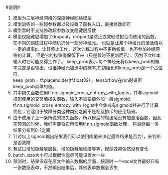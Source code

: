 #说明#

1. 模型为三层神经网络的深度神经网络模型
2. 模型训练的一些超参数都以及设置了函数入口，直接修改即可
3. 模型暂时不支持修改超参数改变隐藏层层数
4. 模型仅隐藏层增加了dropout，dropout是防止或减轻过拟合而使用的函数，在不同的训练过程中随机扔掉一部分神经元。
也就是让某个神经元的激活值以一定的概率p，让其停止工作，这次训练过程中不更新权值，也不参加神经网络的计算。
但是它的权重得保留下来（只是暂时不更新而已），因为下次样本输入时它可能又得工作了。
keep_prob表示:每个神经元将以keep_prob的概率决定是否输出，设置神经元被选中的概率,在初始化时keep_prob是一个占位符,  
keep_prob = tf.placeholder(tf.float32) 。tensorflow在run时设置keep_prob具体的值。
5. 其中损失函数使用tf.nn.sigmoid_cross_entropy_with_logits，其与sigmoid搭配使用的交叉熵损失函数，输入不需要额外加一层sigmoid，
tf.nn.sigmoid_cross_entropy_with_logits中会集成有sigmoid并进行了计算优化；它适用于故障分类这种类别之间不是相互排斥的应用场景。
6. 由于使用了上一条所说的损失函数，所以模型的输出层没有加激活函数，因此在预测的时候，我们需要将它再使用tf.nn.sigmoid函数处理，
将最终每一类结果分布到0-1之间
7. 针对以上signoid输出结果我们可以使用阈值来决定最终结果是否为1，来判断是否故障
8. 我试过增加隐藏层层数，增加隐藏层维度等等，模型效果依然没有变化
9. batch_size大小可以根据性能尽可能设置大一些
10. 预测时，结果保存在原文件输入数据的后面，预测时一个excel文件最好只有一张数据表单，不然输出结果后，其他表单数据会丢失
